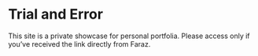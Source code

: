 # Trial and Error
This site is a private showcase for personal portfolia. Please access only if you’ve received the link directly from Faraz.
